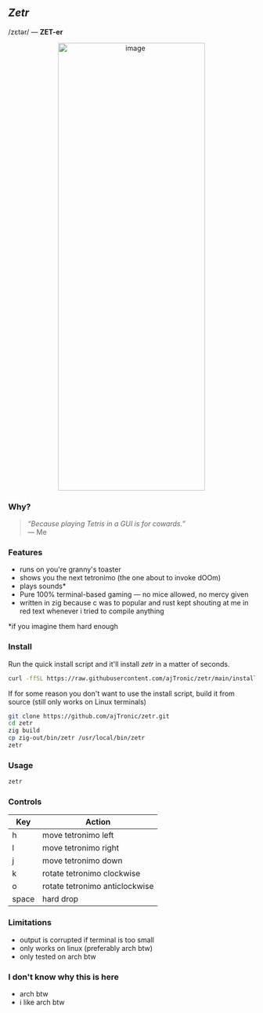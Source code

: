 ## _Zetr_
/zɛtər/ — **ZET-er**

<p align="center">
  <img align="center" width="300" height="912" alt="image" src="https://github.com/user-attachments/assets/2a22279c-6428-4593-a53a-6d802eed6bac" />
</p>

### Why?
> *“Because playing Tetris in a GUI is for cowards.”*  
> — Me

### Features
- runs on you're granny's toaster
- shows you the next tetronimo (the one about to invoke dOOm)
- plays sounds*
- Pure 100% terminal-based gaming — no mice allowed, no mercy given
- written in zig because c was to popular and rust kept shouting at me in red text whenever i tried to compile anything

*if you imagine them hard enough

### Install
Run the quick install script and it'll install _zetr_ in a matter of seconds.
```bash
curl -ffSL https://raw.githubusercontent.com/ajTronic/zetr/main/install.sh | sh 
```
If for some reason you don't want to use the install script, build it from source (still only works on Linux terminals) 
```bash
git clone https://github.com/ajTronic/zetr.git
cd zetr
zig build
cp zig-out/bin/zetr /usr/local/bin/zetr
zetr
```

### Usage
```sh
zetr
```

### Controls
| Key      | Action  |
| -------- | ------- |
| h  | move tetronimo left    |
| l | move tetronimo right     |
| j    | move tetronimo down    |
| k    | rotate tetronimo clockwise    |
| o    | rotate tetronimo anticlockwise    |
| space    | hard drop    |

### Limitations
- output is corrupted if terminal is too small
- only works on linux (preferably arch btw)
- only tested on arch btw

### I don't know why this is here
- arch btw
- i like arch btw
